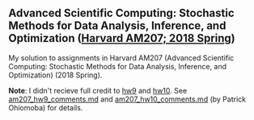 ## Advanced Scientific Computing: Stochastic Methods for Data Analysis, Inference, and Optimization ([Harvard AM207; 2018 Spring](https://am207.github.io/2018spring/))
My solution to assignments in Harvard AM207 (Advanced Scientific Computing: Stochastic Methods for Data Analysis, Inference, and Optimization) (2018 Spring).

**Note**: I didn't recieve full credit to [hw9](https://github.com/xuwd11/am207_hws/tree/master/hw9) and [hw10](https://github.com/xuwd11/am207_hws/tree/master/hw10). See [am207_hw9_comments.md](https://github.com/xuwd11/am207_hws/blob/master/hw9/am207_hw9_comments.md) and [am207_hw10_comments.md](https://github.com/xuwd11/am207_hws/blob/master/hw10/am207_hw10_comments.md) (by Patrick Ohiomoba) for details.
